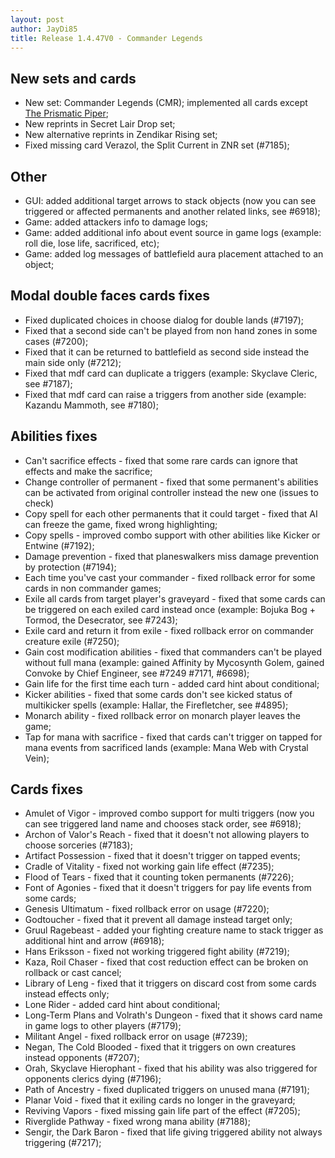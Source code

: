 ```yaml
---
layout: post
author: JayDi85
title: Release 1.4.47V0 - Commander Legends
---
```

## New sets and cards
* New set: Commander Legends (CMR); implemented all cards except [The Prismatic Piper](https://github.com/magefree/mage/issues/7206);
* New reprints in Secret Lair Drop set;
* New alternative reprints in Zendikar Rising set;
* Fixed missing card Verazol, the Split Current in ZNR set (#7185);

## Other
* GUI: added additional target arrows to stack objects (now you can see triggered or affected permanents and another related links, see #6918);
* Game: added attackers info to damage logs;
* Game: added additional info about event source in game logs (example: roll die, lose life, sacrificed, etc);
* Game: added log messages of battlefield aura placement attached to an object;

## Modal double faces cards fixes
* Fixed duplicated choices in choose dialog for double lands (#7197); 
* Fixed that a second side can't be played from non hand zones in some cases (#7200);
* Fixed that it can be returned to battlefield as second side instead the main side only (#7212);
* Fixed that mdf card can duplicate a triggers (example: Skyclave Cleric, see #7187);
* Fixed that mdf card can raise a triggers from another side (example: Kazandu Mammoth, see #7180);

## Abilities fixes
* Can't sacrifice effects - fixed that some rare cards can ignore that effects and make the sacrifice;
* Change controller of permanent - fixed that some permanent's abilities can be activated from original controller instead the new one (issues to check)
* Copy spell for each other permanents that it could target - fixed that AI can freeze the game, fixed wrong highlighting;
* Copy spells - improved combo support with other abilities like Kicker or Entwine (#7192);
* Damage prevention - fixed that planeswalkers miss damage prevention by protection (#7194);
* Each time you've cast your commander - fixed rollback error for some cards in non commander games;
* Exile all cards from target player's graveyard - fixed that some cards can be triggered on each exiled card instead once (example: Bojuka Bog + Tormod, the Desecrator, see #7243);
* Exile card and return it from exile - fixed rollback error on commander creature exile (#7250);
* Gain cost modification abilities - fixed that commanders can't be played without full mana (example: gained Affinity by Mycosynth Golem, gained Convoke by Chief Engineer, see #7249 #7171, #6698);
* Gain life for the first time each turn - added card hint about conditional;
* Kicker abilities - fixed that some cards don't see kicked status of multikicker spells (example: Hallar, the Firefletcher, see #4895);
* Monarch ability - fixed rollback error on monarch player leaves the game;
* Tap for mana with sacrifice - fixed that cards can't trigger on tapped for mana events from sacrificed lands (example: Mana Web with Crystal Vein);

## Cards fixes
* Amulet of Vigor - improved combo support for multi triggers (now you can see triggered land name and chooses stack order, see #6918);
* Archon of Valor's Reach - fixed that it doesn't not allowing players to choose sorceries (#7183);
* Artifact Possession - fixed that it doesn't trigger on tapped events;
* Cradle of Vitality - fixed not working gain life effect (#7235);
* Flood of Tears - fixed that it counting token permanents (#7226);
* Font of Agonies - fixed that it doesn't triggers for pay life events from some cards;
* Genesis Ultimatum - fixed rollback error on usage (#7220);
* Godtoucher - fixed that it prevent all damage instead target only;
* Gruul Ragebeast - added your fighting creature name to stack trigger as additional hint and arrow (#6918);
* Hans Eriksson - fixed not working triggered fight ability (#7219);
* Kaza, Roil Chaser - fixed that cost reduction effect can be broken on rollback or cast cancel;
* Library of Leng - fixed that it triggers on discard cost from some cards instead effects only;
* Lone Rider - added card hint about conditional;
* Long-Term Plans and Volrath's Dungeon - fixed that it shows card name in game logs to other players (#7179);
* Militant Angel - fixed rollback error on usage (#7239);
* Negan, The Cold Blooded - fixed that it triggers on own creatures instead opponents (#7207);
* Orah, Skyclave Hierophant - fixed that his ability was also triggered for opponents clerics dying (#7196);
* Path of Ancestry - fixed duplicated triggers on unused mana (#7191);
* Planar Void - fixed that it exiling cards no longer in the graveyard;
* Reviving Vapors - fixed missing gain life part of the effect (#7205);
* Riverglide Pathway - fixed wrong mana ability (#7188);
* Sengir, the Dark Baron - fixed that life giving triggered ability not always triggering (#7217);